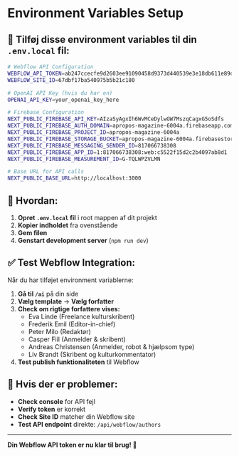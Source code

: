 # Environment Variables Setup

## 🔑 **Tilføj disse environment variables til din `.env.local` fil:**

```bash
# Webflow API Configuration
WEBFLOW_API_TOKEN=ab247ccecfe9d2603ee91090458d9373d440539e3e18db611e89d7fdf737b467
WEBFLOW_SITE_ID=67dbf17ba540975b5b21c180

# OpenAI API Key (hvis du har en)
OPENAI_API_KEY=your_openai_key_here

# Firebase Configuration
NEXT_PUBLIC_FIREBASE_API_KEY=AIzaSyAgxIh6WvMCeDylwGW7MszqCagxG5oSdfs
NEXT_PUBLIC_FIREBASE_AUTH_DOMAIN=apropos-magazine-6004a.firebaseapp.com
NEXT_PUBLIC_FIREBASE_PROJECT_ID=apropos-magazine-6004a
NEXT_PUBLIC_FIREBASE_STORAGE_BUCKET=apropos-magazine-6004a.firebasestorage.app
NEXT_PUBLIC_FIREBASE_MESSAGING_SENDER_ID=817066738308
NEXT_PUBLIC_FIREBASE_APP_ID=1:817066738308:web:c5522f15d2c2b4097ab8d1
NEXT_PUBLIC_FIREBASE_MEASUREMENT_ID=G-TQLWPZVLMN

# Base URL for API calls
NEXT_PUBLIC_BASE_URL=http://localhost:3000
```

## 📝 **Hvordan:**

1. **Opret `.env.local` fil** i root mappen af dit projekt
2. **Kopier indholdet** fra ovenstående
3. **Gem filen**
4. **Genstart development server** (`npm run dev`)

## ✅ **Test Webflow Integration:**

Når du har tilføjet environment variablerne:

1. **Gå til `/ai`** på din side
2. **Vælg template** → **Vælg forfatter**
3. **Check om rigtige forfattere vises:**
   - Eva Linde (Freelance kulturskribent)
   - Frederik Emil (Editor-in-chief)
   - Peter Milo (Redaktør)
   - Casper Fiil (Anmelder & skribent)
   - Andreas Christensen (Anmelder, robot & hjælpsom type)
   - Liv Brandt (Skribent og kulturkommentator)
4. **Test publish funktionaliteten** til Webflow

## 🔧 **Hvis der er problemer:**

- **Check console** for API fejl
- **Verify token** er korrekt
- **Check Site ID** matcher din Webflow site
- **Test API endpoint** direkte: `/api/webflow/authors`

---

**Din Webflow API token er nu klar til brug! 🚀**
